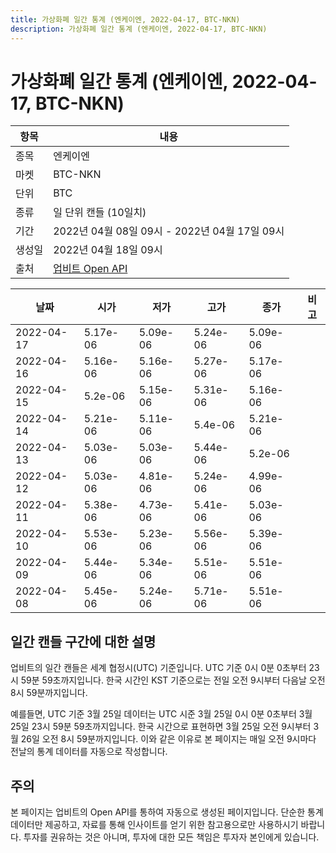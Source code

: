 ```yaml
---
title: 가상화폐 일간 통계 (엔케이엔, 2022-04-17, BTC-NKN)
description: 가상화폐 일간 통계 (엔케이엔, 2022-04-17, BTC-NKN)
---
```



가상화폐 일간 통계 (엔케이엔, 2022-04-17, BTC-NKN)
===

|항목|내용|
|--|--|
|종목|엔케이엔|
|마켓|BTC-NKN|
|단위|BTC|
|종류|일 단위 캔들 (10일치)|
|기간|2022년 04월 08일 09시 - 2022년 04월 17일 09시|
|생성일|2022년 04월 18일 09시|
|출처|[업비트 Open API](https://docs.upbit.com)|


|날짜|시가|저가|고가|종가|비고|
|--|--|--|--|--|--|
|2022-04-17|5.17e-06|5.09e-06|5.24e-06|5.09e-06|    |
|2022-04-16|5.16e-06|5.16e-06|5.27e-06|5.17e-06|    |
|2022-04-15|5.2e-06|5.15e-06|5.31e-06|5.16e-06|    |
|2022-04-14|5.21e-06|5.11e-06|5.4e-06|5.21e-06|    |
|2022-04-13|5.03e-06|5.03e-06|5.44e-06|5.2e-06|    |
|2022-04-12|5.03e-06|4.81e-06|5.24e-06|4.99e-06|    |
|2022-04-11|5.38e-06|4.73e-06|5.41e-06|5.03e-06|    |
|2022-04-10|5.53e-06|5.23e-06|5.56e-06|5.39e-06|    |
|2022-04-09|5.44e-06|5.34e-06|5.51e-06|5.51e-06|    |
|2022-04-08|5.45e-06|5.24e-06|5.71e-06|5.51e-06|    |


일간 캔들 구간에 대한 설명
---


업비트의 일간 캔들은 세계 협정시(UTC) 기준입니다. 
UTC 기준 0시 0분 0초부터 23시 59분 59초까지입니다. 
한국 시간인 KST 기준으로는 전일 오전 9시부터 다음날 오전 8시 59분까지입니다. 


예를들면, UTC 기준 3월 25일 데이터는 UTC 시준 3월 25일 0시 0분 0초부터 3월 25일 23시 59분 59초까지입니다. 
한국 시간으로 표현하면 3월 25일 오전 9시부터 3월 26일 오전 8시 59분까지입니다. 
이와 같은 이유로 본 페이지는 매일 오전 9시마다 전날의 통계 데이터를 자동으로 작성합니다. 


주의
---


본 페이지는 업비트의 Open API를 통하여 자동으로 생성된 페이지입니다. 
단순한 통계 데이터만 제공하고, 자료를 통해 인사이트를 얻기 위한 참고용으로만 사용하시기 바랍니다. 
투자를 권유하는 것은 아니며, 투자에 대한 모든 책임은 투자자 본인에게 있습니다. 
